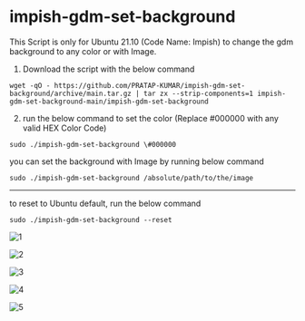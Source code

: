 # impish-gdm-set-background

This Script is only for Ubuntu 21.10 (Code Name: Impish) to change the gdm background to any color or with Image.

1. Download the script with the below command
````
wget -qO - https://github.com/PRATAP-KUMAR/impish-gdm-set-background/archive/main.tar.gz | tar zx --strip-components=1 impish-gdm-set-background-main/impish-gdm-set-background
````

2. run the below command to set the color  (Replace #000000 with any valid HEX Color Code)
````
sudo ./impish-gdm-set-background \#000000
````

you can set the background with Image by running below command  
````
sudo ./impish-gdm-set-background /absolute/path/to/the/image
````

-----------------------------------------------------------------------------------

to reset to Ubuntu default, run the below command  
````
sudo ./impish-gdm-set-background --reset
````

![1](https://user-images.githubusercontent.com/40719899/137702434-2bb8b220-1d12-4365-b225-a2e34cfc1c33.png)

![2](https://user-images.githubusercontent.com/40719899/137702706-35a2dbc5-1f65-4ae0-89c7-dc6ff47c3e9f.png)

![3](https://user-images.githubusercontent.com/40719899/137702727-38daa6a6-dd11-4180-85eb-7c065d7251aa.png)

![4](https://user-images.githubusercontent.com/40719899/137702731-5d2d68c9-6ef4-4360-bf11-66ee1b9596ab.png)

![5](https://user-images.githubusercontent.com/40719899/137702734-7f78ddbf-eb94-45ac-992f-526434d0dbae.png)

